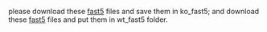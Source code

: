 please download these [fast5](https://public-docs.crg.es/enovoa/public/hliu/share/epinano_test_data/test_data/make_predictions/wt_fast5/) files and save them in ko_fast5;
and download these [fast5](https://public-docs.crg.es/enovoa/public/hliu/share/epinano_test_data/test_data/make_predictions/wt_fast5/) files and put them in wt_fast5 folder.
